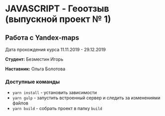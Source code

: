 # JAVASCRIPT - Геоотзыв (выпускной проект № 1)
## Работа с Yandex-maps

Дата прохождения курса 11.11.2019 - 29.12.2019 

**Студент:** Безместин Игорь

**Наставник:** Ольга Болотова
 
### Доступные команды

* `yarn install` - установить зависимости
* `yarn gulp` - запустить встроенный сервер и следить за изменениями файлов
* `yarn build` - собрать проект в папку `build`
